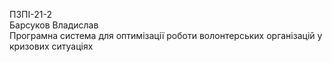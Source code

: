 ПЗПІ-21-2  
Барсуков Владислав  
Програмна система для оптимізації роботи волонтерських організацій у кризових ситуаціях 
